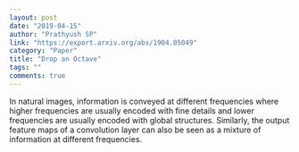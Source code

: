 ```yaml
---
layout: post
date: "2019-04-15"
author: "Prathyush SP"
link: "https://export.arxiv.org/abs/1904.05049"
category: "Paper"
title: "Drop an Octave"
tags: ""
comments: true
---
```

In natural images, information is conveyed at different frequencies where higher frequencies are usually encoded with fine details and lower frequencies are usually encoded with global structures. Similarly, the output feature maps of a convolution layer can also be seen as a mixture of information at different frequencies. 